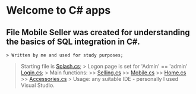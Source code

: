 # Welcome to C# apps

## File Mobile Seller was created for understanding the basics of SQL integration in C#. 

	> Written by me and used for study purposes;
  > Starting file is [Splash.cs](https://github.com/vg-shamking/Csharp/blob/main/MobileSeller/MobileSeller/Splash.cs);
	> Logon page is set for 'Admin' == 'admin' [Login.cs](https://github.com/vg-shamking/Csharp/blob/main/MobileSeller/MobileSeller/Login.cs);
	> Main functions: 
		>> [Selling.cs](https://github.com/vg-shamking/Csharp/blob/main/MobileSeller/MobileSeller/Selling.cs)
		>> [Mobile.cs](https://github.com/vg-shamking/Csharp/blob/main/MobileSeller/MobileSeller/Mobile.cs)
		>> [Home.cs](https://github.com/vg-shamking/Csharp/blob/main/MobileSeller/MobileSeller/Home.cs)
		>> [Accessories.cs](https://github.com/vg-shamking/Csharp/blob/main/MobileSeller/MobileSeller/Accessories.cs)
	> Usage: any suitable IDE - personally I used Visual Studio.
